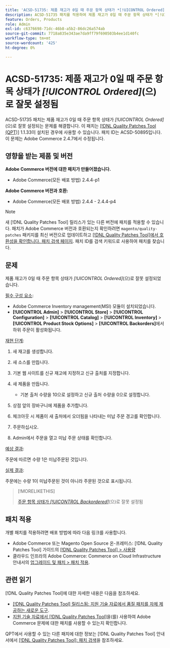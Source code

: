 ```yaml
---
title: 'ACSD-51735: 제품 재고가 0일 때 주문 항목 상태가 *[!UICONTROL Ordered]*(으)로 잘못 설정됨'
description: ACSD-51735 패치를 적용하여 제품 재고가 0일 때 주문 항목 상태가 *[!UICONTROL Ordered]*(으)로 잘못 설정되는 Adobe Commerce 문제를 해결합니다.
feature: Orders, Products
role: Admin
exl-id: c6376698-71dc-46b8-a5b2-86dc26a574ab
source-git-commit: 7718a835e343ae7da9ff79f690503b4ee1d140fc
workflow-type: tm+mt
source-wordcount: '425'
ht-degree: 0%

---
```


# ACSD-51735: 제품 재고가 0일 때 주문 항목 상태가 *[!UICONTROL Ordered]*(으)로 잘못 설정됨

ACSD-51735 패치는 제품 재고가 0일 때 주문 항목 상태가 *[!UICONTROL Ordered]*(으)로 잘못 설정되는 문제를 해결합니다. 이 패치는 [[!DNL Quality Patches Tool (QPT)]](/help/announcements/adobe-commerce-announcements/magento-quality-patches-released-new-tool-to-self-serve-quality-patches.md) 1.1.33이 설치된 경우에 사용할 수 있습니다. 패치 ID는 ACSD-50895입니다. 이 문제는 Adobe Commerce 2.4.7에서 수정됩니다.

## 영향을 받는 제품 및 버전

**Adobe Commerce 버전에 대한 패치가 만들어졌습니다.**

* Adobe Commerce(모든 배포 방법) 2.4.4-p1

**Adobe Commerce 버전과 호환:**

* Adobe Commerce(모든 배포 방법) 2.4.4 - 2.4.4-p4

>[!NOTE]
>
>새 [!DNL Quality Patches Tool] 릴리스가 있는 다른 버전에 패치를 적용할 수 있습니다. 패치가 Adobe Commerce 버전과 호환되는지 확인하려면 `magento/quality-patches` 패키지를 최신 버전으로 업데이트하고 [[!DNL Quality Patches Tool]에서 호환성을 확인합니다. 패치 검색 페이지](https://experienceleague.adobe.com/tools/commerce-quality-patches/index.html). 패치 ID를 검색 키워드로 사용하여 패치를 찾습니다.

## 문제

제품 재고가 0일 때 주문 항목 상태가 *[!UICONTROL Ordered]*(으)로 잘못 설정되었습니다.

<u>필수 구성 요소</u>:

* Adobe Commerce Inventory management(MSI) 모듈이 설치되었습니다.
* **[!UICONTROL Admin]** > **[!UICONTROL Store]** > **[!UICONTROL Configuration]** > **[!UICONTROL Catalog]** > **[!UICONTROL Inventory]** > **[!UICONTROL Product Stock Options]** > **[!UICONTROL Backorders]**&#x200B;에서 하위 주문이 활성화됩니다.

<u>재현 단계</u>:

1. 새 재고를 생성합니다.
1. 새 소스를 만듭니다.
1. 기본 웹 사이트를 신규 재고에 지정하고 신규 출처를 지정합니다.
1. 새 제품을 만듭니다.

   * 기본 출처 수량을 10으로 설정하고 신규 출처 수량을 0으로 설정합니다.

1. 상점 앞의 장바구니에 제품을 추가합니다.
1. 체크아웃 시 제품이 새 출처에서 오더됨을 나타내는 미납 주문 경고를 확인합니다.
1. 주문하십시오.
1. Admin에서 주문을 열고 미납 주문 상태를 확인합니다.

<u>예상 결과</u>:

주문에 따르면 수량 1은 미납주문된 것입니다.

<u>실제 결과</u>:

주문에는 수량 1이 미납주문된 것이 아니라 주문된 것으로 표시됩니다.

>[!MORELIKETHIS]
>
>[주문 항목 상태가 *[!UICONTROL Backordered]*](/help/support-tools/patches-available-in-qpt-tool/v1-1-33/acsd-51408-order-item-status-is-set-to-backordered.md)(으)로 잘못 설정됨

## 패치 적용

개별 패치를 적용하려면 배포 방법에 따라 다음 링크를 사용합니다.

* Adobe Commerce 또는 Magento Open Source 온-프레미스: [!DNL Quality Patches Tool] 가이드의 [[!DNL Quality Patches Tool] > 사용량](https://experienceleague.adobe.com/docs/commerce-operations/tools/quality-patches-tool/usage.html)
* 클라우드 인프라의 Adobe Commerce: Commerce on Cloud Infrastructure 안내서의 [업그레이드 및 패치 > 패치 적용](https://experienceleague.adobe.com/docs/commerce-cloud-service/user-guide/develop/upgrade/apply-patches.html).

## 관련 읽기

[!DNL Quality Patches Tool]에 대한 자세한 내용은 다음을 참조하세요.

* [[!DNL Quality Patches Tool] 릴리스됨: 지원 기술 자료에서 품질 패치를 자체 제공하는 새로운 도구](/help/announcements/adobe-commerce-announcements/magento-quality-patches-released-new-tool-to-self-serve-quality-patches.md).
* [지원 기술 자료에서  [!DNL Quality Patches Tool]](/help/support-tools/patches-available-in-qpt-tool/check-patch-for-magento-issue-with-magento-quality-patches.md)을(를) 사용하여 Adobe Commerce 문제에 대한 패치를 사용할 수 있는지 확인합니다.

QPT에서 사용할 수 있는 다른 패치에 대한 정보는 [!DNL Quality Patches Tool] 안내서에서 [[!DNL Quality Patches Tool]: 패치 검색](https://experienceleague.adobe.com/tools/commerce-quality-patches/index.html)을 참조하세요.
